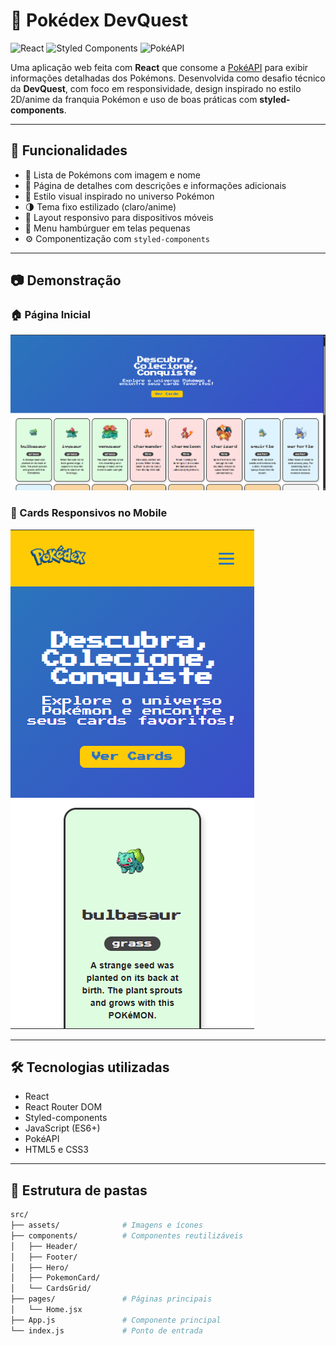 # 📘 Pokédex DevQuest

![React](https://img.shields.io/badge/React-20232A?style=for-the-badge&logo=react&logoColor=61DAFB)
![Styled Components](https://img.shields.io/badge/styled--components-DB7093?style=for-the-badge&logo=styled-components&logoColor=white)
![PokéAPI](https://img.shields.io/badge/API-PokéAPI-red?style=for-the-badge)

Uma aplicação web feita com **React** que consome a [PokéAPI](https://pokeapi.co/) para exibir informações detalhadas dos Pokémons. Desenvolvida como desafio técnico da **DevQuest**, com foco em responsividade, design inspirado no estilo 2D/anime da franquia Pokémon e uso de boas práticas com **styled-components**.

---

## 🚀 Funcionalidades

- 🔎 Lista de Pokémons com imagem e nome
- 📄 Página de detalhes com descrições e informações adicionais
- 🎨 Estilo visual inspirado no universo Pokémon
- 🌗 Tema fixo estilizado (claro/anime)
- 📱 Layout responsivo para dispositivos móveis
- 🍔 Menu hambúrguer em telas pequenas
- ⚙️ Componentização com `styled-components`

---

## 📷 Demonstração


### 🏠 Página Inicial
![Home da Pokédex](./src/assets/images/homepokedex.png)

### 📱 Cards Responsivos no Mobile
![Cards responsivos](./src/assets/images/mobilepokedex.png)


---

## 🛠️ Tecnologias utilizadas

- React
- React Router DOM
- Styled-components
- JavaScript (ES6+)
- PokéAPI
- HTML5 e CSS3

---

## 📂 Estrutura de pastas

```bash
src/
├── assets/              # Imagens e ícones
├── components/          # Componentes reutilizáveis
│   ├── Header/
│   ├── Footer/
│   ├── Hero/
│   ├── PokemonCard/
│   └── CardsGrid/
├── pages/               # Páginas principais
│   └── Home.jsx
├── App.js               # Componente principal
└── index.js             # Ponto de entrada
